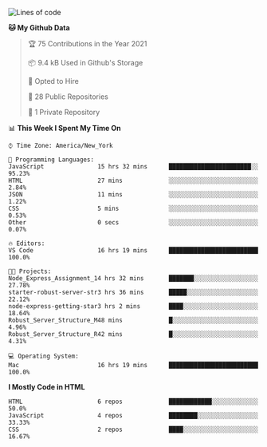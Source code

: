 <!--START_SECTION:waka-->
![Lines of code](https://img.shields.io/badge/From%20Hello%20World%20I%27ve%20Written-38967%20lines%20of%20code-blue)

**🐱 My Github Data** 

> 🏆 75 Contributions in the Year 2021
 > 
> 📦 9.4 kB Used in Github's Storage 
 > 
> 💼 Opted to Hire
 > 
> 📜 28 Public Repositories 
 > 
> 🔑 1 Private Repository 
 > 
📊 **This Week I Spent My Time On** 

```text
⌚︎ Time Zone: America/New_York

💬 Programming Languages: 
JavaScript               15 hrs 32 mins      ███████████████████████░░   95.23% 
HTML                     27 mins             ░░░░░░░░░░░░░░░░░░░░░░░░░   2.84% 
JSON                     11 mins             ░░░░░░░░░░░░░░░░░░░░░░░░░   1.22% 
CSS                      5 mins              ░░░░░░░░░░░░░░░░░░░░░░░░░   0.53% 
Other                    0 secs              ░░░░░░░░░░░░░░░░░░░░░░░░░   0.07%

🔥 Editors: 
VS Code                  16 hrs 19 mins      █████████████████████████   100.0%

🐱‍💻 Projects: 
Node_Express_Assignment_14 hrs 32 mins       ███████░░░░░░░░░░░░░░░░░░   27.78% 
starter-robust-server-str3 hrs 36 mins       █████░░░░░░░░░░░░░░░░░░░░   22.12% 
node-express-getting-star3 hrs 2 mins        ████░░░░░░░░░░░░░░░░░░░░░   18.64% 
Robust_Server_Structure_M48 mins             █░░░░░░░░░░░░░░░░░░░░░░░░   4.96% 
Robust_Server_Structure_R42 mins             █░░░░░░░░░░░░░░░░░░░░░░░░   4.31%

💻 Operating System: 
Mac                      16 hrs 19 mins      █████████████████████████   100.0%

```

**I Mostly Code in HTML** 

```text
HTML                     6 repos             ████████████░░░░░░░░░░░░░   50.0% 
JavaScript               4 repos             ████████░░░░░░░░░░░░░░░░░   33.33% 
CSS                      2 repos             ████░░░░░░░░░░░░░░░░░░░░░   16.67%

```



<!--END_SECTION:waka-->
